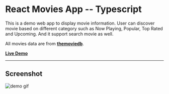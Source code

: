 # React Movies App -- Typescript

This is a demo web app to display movie information. User can discover movie based on different category such as Now Playing, Popular, Top Rated and Upcoming. And it support search movie as well.

All movies data are from **[themoviedb](https://www.themoviedb.org/)**.

**[Live Demo](https://movies-app-tsc.netlify.com/)**

---

## Screenshot

![demo gif](./public/demo-gif.gif)
